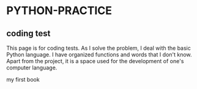 # PYTHON-PRACTICE
## coding test 

This page is for coding tests. As I solve the problem, I deal with the basic Python language. I have organized functions and words that I don't know. Apart from the project, it is a space used for the development of one's computer language.

my first book
